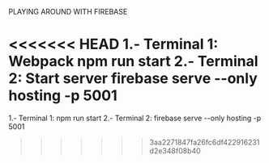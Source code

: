 PLAYING AROUND WITH FIREBASE

<<<<<<< HEAD
1.- Terminal 1: Webpack
        npm run start
2.- Terminal 2: Start server
        firebase serve --only hosting -p 5001
=======
1.- Terminal 1: npm run start
2.- Terminal 2: firebase serve --only hosting -p 5001
>>>>>>> 3aa2271847fa26fc6df422916231d2e348f08b40
